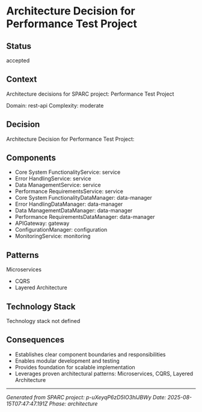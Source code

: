 # Architecture Decision for Performance Test Project

## Status
accepted

## Context
Architecture decisions for SPARC project: Performance Test Project

Domain: rest-api
Complexity: moderate

## Decision
Architecture Decision for Performance Test Project:

## Components
- Core System FunctionalityService: service
- Error HandlingService: service
- Data ManagementService: service
- Performance RequirementsService: service
- Core System FunctionalityDataManager: data-manager
- Error HandlingDataManager: data-manager
- Data ManagementDataManager: data-manager
- Performance RequirementsDataManager: data-manager
- APIGateway: gateway
- ConfigurationManager: configuration
- MonitoringService: monitoring

## Patterns
Microservices
- CQRS
- Layered Architecture

## Technology Stack
Technology stack not defined

## Consequences
- Establishes clear component boundaries and responsibilities
- Enables modular development and testing
- Provides foundation for scalable implementation
- Leverages proven architectural patterns: Microservices, CQRS, Layered Architecture

---
*Generated from SPARC project: p-uXeyqP6zD5IO3hlJBWy*
*Date: 2025-08-15T07:47:47.191Z*
*Phase: architecture*
